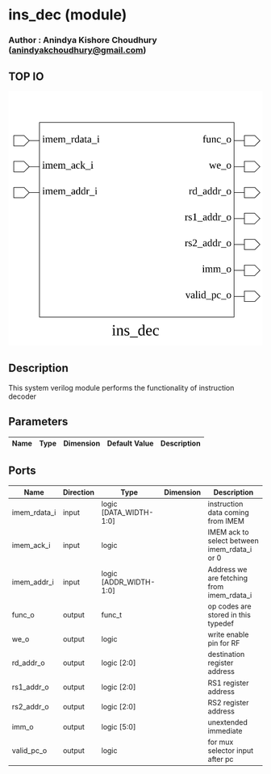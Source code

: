 # ins_dec (module)

### Author : Anindya Kishore Choudhury (anindyakchoudhury@gmail.com)

## TOP IO
<img src="./ins_dec_top.svg">

## Description

This system verilog module performs the functionality of instruction decoder

## Parameters
|Name|Type|Dimension|Default Value|Description|
|-|-|-|-|-|

## Ports
|Name|Direction|Type|Dimension|Description|
|-|-|-|-|-|
|imem_rdata_i|input|logic [DATA_WIDTH-1:0]||instruction data coming from IMEM|
|imem_ack_i|input|logic||IMEM ack to select between imem_rdata_i or 0|
|imem_addr_i|input|logic [ADDR_WIDTH-1:0]||Address we are fetching from imem_rdata_i|
|func_o|output|func_t||op codes are stored in this typedef|
|we_o|output|logic||write enable pin for RF|
|rd_addr_o|output|logic [2:0]||destination register address|
|rs1_addr_o|output|logic [2:0]||RS1 register address|
|rs2_addr_o|output|logic [2:0]||RS2 register address|
|imm_o|output|logic [5:0]||unextended immediate|
|valid_pc_o|output|logic||for mux selector input after pc|
